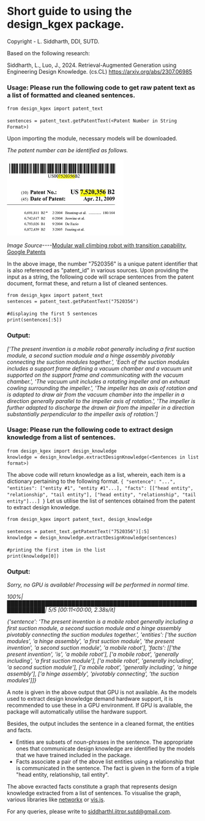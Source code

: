 # Short guide to using the design_kgex package.

Copyright - L. Siddharth, DDI, SUTD.

Based on the following research:

Siddharth, L., Luo, J., 2024. Retrieval-Augmented Generation using Engineering Design Knowledge. (cs.CL)
https://arxiv.org/abs/2307.06985

### Usage: Please run the following code to get raw patent text as a list of formatted and cleaned sentences.
```
from design_kgex import patent_text

sentences = patent_text.getPatentText(<Patent Number in String Format>)
```
Upon importing the module, necessary models will be downloaded.

*The patent number can be identified as follows.*

![image](./patent_number.JPG)

*Image Source*----[Modular wall climbing robot with transition capability, Google Patents](https://patents.google.com/patent/US7520356 "Google Patents") 

In the above image, the number "7520356" is a unique patent identifier that is also referenced as "patent_id" in various sources. Upon providing the input as a string, the following code will scrape sentences from the patent document, format these, and return a list of cleaned sentences.
```
from design_kgex import patent_text
sentences = patent_text.getPatentText("7520356")

#displaying the first 5 sentences
print(sentences[:5])
```
### Output:
*['The present invention is a mobile robot generally including a first suction module, a second suction module and a hinge assembly pivotably connecting the suction modules together.', 'Each of the suction modules includes a support frame defining a vacuum chamber and a vacuum unit supported on the support frame and communicating with the vacuum chamber.', 'The vacuum unit includes a rotating impeller and an exhaust cowling surrounding the impeller.', 'The impeller has an axis of rotation and is adapted 
to draw air from the vacuum chamber into the impeller in a direction generally parallel to the impeller axis of rotation.', 'The impeller is further adapted to discharge the drawn air from the impeller in a direction substantially perpendicular to the impeller axis of rotation.']*

### Usage: Please run the following code to extract design knowledge from a list of sentences.
```
from design_kgex import design_knowledge
knowledge = design_knowledge.extractDesignKnowledge(<Sentences in list format>)
```
The above code will return knowledge as a list, wherein, each item is a dictionary pertaining to the following format.
`
{
  "sentence": "...",
  "entities": ["entity #1", "entity #1"...],
  "facts": [["head entity", "relationship", "tail entity"], ["head entity", "relationship", "tail entity"]...]
}
`
Let us utilise the list of sentences obtained from the patent to extract design knowledge.
```
from design_kgex import patent_text, design_knowledge

sentences = patent_text.getPatentText("7520356")[:5]
knowledge = design_knowledge.extractDesignKnowledge(sentences)

#printing the first item in the list
print(knowledge[0])
```

### Output: 
*Sorry, no GPU is available! Processing will be performed in normal time.*

*100%|████████████████████████████████████████████████████████████| 5/5 [00:11<00:00,  2.38s/it]* 

*{'sentence': 'The present invention is a mobile robot generally including a first suction module, a second suction module and a hinge assembly pivotably connecting the suction modules together.', 'entities': ['the suction modules', 'a hinge assembly', 'a first suction module', 'the present invention', 'a second suction module', 'a mobile robot'], 'facts': [['the present invention', 'is', 'a mobile robot'], ['a mobile robot', 'generally including', 'a first suction module'], ['a mobile robot', 'generally including', 'a second suction module'], ['a mobile robot', 'generally including', 'a hinge assembly'], ['a hinge assembly', 'pivotably connecting', 'the suction modules']]}*

A note is given in the above output that GPU is not available. As the models used to extract design knowledge demand hardware support, it is recommended to use these in a GPU environment. If GPU is available, the package will automatically utilise the hardware support.

Besides, the output includes the sentence in a cleaned format, the entities and facts. 
 - Entities are subsets of noun-phrases in the sentence. The appropriate ones that communicate design knowledge are identified by the models that we have trained included in the package.
 - Facts associate a pair of the above list entities using a relationship that is communicated in the sentence. The fact is given in the form of a triple "head entity, relationship, tail entity".

The above exracted facts constitute a graph that represents design knowledge extracted from a list of sentences. To visualise the graph, various libraries like [networkx](https://networkx.org/documentation/stable/reference/generated/networkx.drawing.nx_pylab.draw_networkx.html "networkx") or [vis.js](https://visjs.github.io/vis-network/examples/network/labels/labelAlignment.html "vis.js").

For any queries, please write to siddharthl.iitrpr.sutd@gmail.com.
